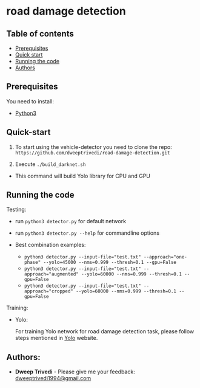 # road damage detection

## Table of contents

- [Prerequisites](#prerequisites)
- [Quick start](#quick-start)
- [Running the code](#running-the-code)
- [Authors](#authors)

## Prerequisites

You need to install:
- [Python3](https://www.python.org/downloads/)

## Quick-start
1. To start using the vehicle-detector you need to clone the repo: `https://github.com/dweeptrivedi/road-damage-detection.git`

2. Execute `./build_darknet.sh`
  - This command will build Yolo library for CPU and GPU

## Running the code

Testing:

- run `python3 detector.py` for default network

- run `python3 detector.py --help` for commandline options

- Best combination examples:
    - `python3 detector.py --input-file="test.txt" --approach="one-phase" --yolo=45000 --nms=0.999 --thresh=0.1 --gpu=False`
    - `python3 detector.py --input-file="test.txt" --approach="augmented" --yolo=60000 --nms=0.999 --thresh=0.1 --gpu=False`
    - `python3 detector.py --input-file="test.txt" --approach="cropped" --yolo=60000 --nms=0.999 --thresh=0.1 --gpu=False`

Training:

- Yolo:

    For training Yolo network for road damage detection task, please follow steps mentioned in [Yolo](https://pjreddie.com/darknet/yolo/) website.

## Authors:
* **Dweep Trivedi** - Please give me your feedback: dweeptrivedi1994@gmail.com

